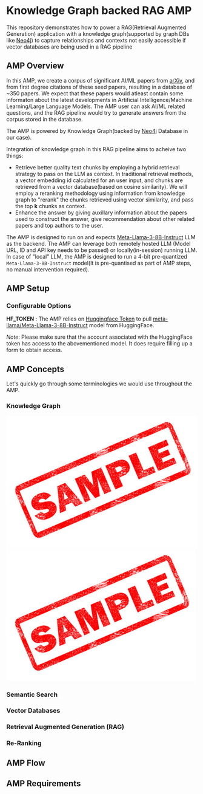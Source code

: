 # Knowledge Graph backed RAG AMP

This repository demonstrates how to power a RAG(Retrieval Augmented Generation) application with a knowledge graph(supported by graph DBs like [Neo4j](https://neo4j.com/)) to capture relationships and contexts not easily accessible if vector databases are being used in a RAG pipeline

## AMP Overview

In this AMP, we create a corpus of significant AI/ML papers from [arXiv](https://arxiv.org/), and from first degree citations of these seed papers, resulting in a database of ~350 papers. We expect that these papers would atleast contain some informaton about the latest developments in Artificial Intelligence/Machine Learning/Large Language Models. The AMP user can ask AI/ML related questions, and the RAG pipeline would try to generate answers from the corpus stored in the database.

The AMP is powered by Knowledge Graph(backed by [Neo4j](https://neo4j.com/) Database in our case).

Integration of knowledge graph in this RAG pipeline aims to acheive two things:
 - Retrieve better quality text chunks by employing a hybrid retrieval strategy to pass on the LLM as context. In traditional retrieval methods, a vector embedding id calculated for an user input, and chunks are retrieved from a vector database(based on cosine similarity). We will employ a reranking methodology using information from knowledge graph to "rerank" the chunks retrieved using vector similarity, and pass the top **k** chunks as context.
 - Enhance the answer by giving auxillary information about the papers used to construct the answer, give recommendation about other related papers and top authors to the user.

The AMP is designed to run on and expects [Meta-Llama-3-8B-Instruct](https://huggingface.co/meta-llama/Meta-Llama-3-8B-Instruct) LLM as the backend. The AMP can leverage both remotely hosted LLM (Model URL, ID and API key needs to be passed) or locally(in-session) running LLM. In case of "local" LLM, the AMP is designed to run a 4-bit pre-quantized `Meta-Llama-3-8B-Instruct` model(It is pre-quantised as part of AMP steps, no manual intervention required).

## AMP Setup

### Configurable Options

**HF_TOKEN** : The AMP relies on [Huggingface Token](https://huggingface.co/docs/hub/en/security-tokens) to pull [meta-llama/Meta-Llama-3-8B-Instruct](https://huggingface.co/meta-llama/Meta-Llama-3-8B-Instruct) model from HuggingFace.

*Note*: Please make sure that the account associated with the HuggingFace token has access to the abovementioned model. It does require filling up a form to obtain access.

## AMP Concepts

Let's quickly go through some terminologies we would use throughout the AMP.

### Knowledge Graph

![Sample Image](assets/sample_image.jpg)
<img src="assets/sample_image.jpg" alt="drawing" width="500"/>

### Semantic Search

### Vector Databases

### Retrieval Augmented Generation (RAG)

### Re-Ranking

## AMP Flow

## AMP Requirements
